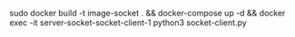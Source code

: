  sudo docker build -t image-socket . && docker-compose up -d && docker exec -it server-socket-socket-client-1 python3 socket-client.py


